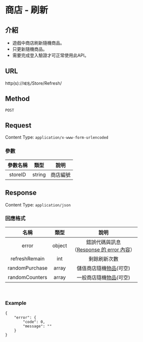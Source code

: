 # 商店 - 刷新

## 介紹

- 遊戲中商店刷新隨機商品。
- 只更新隨機商品。
- 需要完成登入驗證才可正常使用此API。

## URL

http(s)://`域名`/Store/Refresh/

## Method

`POST`

## Request

Content Type: `application/x-www-form-urlencoded`

### 參數

| 參數名稱 | 類型 | 說明 |
|:-:|:-:|:-:|
| storeID | string | 商店編號 |

## Response

Content Type: `application/json`

### 回應格式

| 名稱 | 類型 | 說明 |
|:-:|:-:|:-:|
| error | object | 錯誤代碼與訊息<br>（[Response 的 error 內容](../response.md#error)） |
| refreshRemain | int | 剩餘刷新次數 |
| randomPurchase | array | 儲值商店隨機[物品](StoreInfo.md##purchase)(可空) |
| randomCounters | array | 一般商店隨機[物品](StoreInfo.md##counters)(可空) |
<br>

### Example

	{
	    "error": {
	        "code": 0,
	        "message": ""
	    }
	}